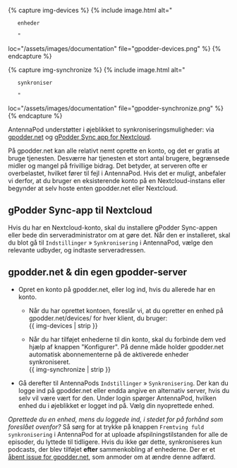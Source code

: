 {% capture img-devices %} {% include image.html alt="

       enheder

       "

loc="/assets/images/documentation" file="gpodder-devices.png" %} {% endcapture %}

{% capture img-synchronize %} {% include image.html alt="

       synkroniser

       "

loc="/assets/images/documentation" file="gpodder-synchronize.png" %} {%
endcapture %}

AntennaPod understøtter i øjeblikket to synkroniseringsmuligheder: via
[gpodder.net](https://gpodder.net/) og [gPodder Sync app for
Nextcloud](https://apps.nextcloud.com/apps/gpoddersync).

På gpodder.net kan alle relativt nemt oprette en konto, og det er gratis at bruge
tjenesten. Desværre har tjenesten et stort antal brugere, begrænsede midler og
mangel på frivillige bidrag. Det betyder, at serveren ofte er overbelastet,
hvilket fører til fejl i AntennaPod. Hvis det er muligt, anbefaler vi derfor, at
du bruger en eksisterende konto på en Nextcloud-instans eller begynder at selv
hoste enten gpodder.net eller Nextcloud.

## gPodder Sync-app til Nextcloud

Hvis du har en Nextcloud-konto, skal du installere gPodder Sync-appen eller bede
din serveradministrator om at gøre det. Når den er installeret, skal du blot gå
til `Indstillinger` » `Synkronisering` i AntennaPod, vælge den relevante
udbyder, og indtaste serveradressen.

## gpodder.net & din egen gpodder-server

- Opret en konto på gpodder.net, eller log ind, hvis du allerede har en konto.

   - Når du har oprettet kontoen, foreslår vi, at du opretter en enhed på
gpodder.net/devices/ for hver klient, du bruger:<br />{{ img-devices | strip }}

   - Når du har tilføjet enhederne til din konto, skal du forbinde dem ved hjælp af
knappen "Konfigurer". På denne måde holder gpodder.net automatisk
abonnementerne på de aktiverede enheder synkroniseret.<br />{{ img-synchronize | strip }}
- Gå derefter til AntennaPods `Indstillinger` » `Synkronisering`. Der kan du
logge ind på gpodder.net eller endda angive en alternativ server, hvis du selv
vil være vært for den. Under login spørger AntennaPod, hvilken enhed du i
øjeblikket er logget ind på. Vælg din nyoprettede enhed.

*Oprettede du en enhed, mens du loggede ind, i stedet for på forhånd som
foreslået ovenfor?* Så sørg for at trykke på knappen
`Fremtving fuld synkronisering` i AntennaPod for at uploade
afspilningstilstanden for alle de episoder, du lyttede til tidligere. Hvis du
ikke gør dette, synkroniseres kun podcasts, der blev tilføjet **efter**
sammenkobling af enhederne. Der er et [åbent issue for
gpodder.net](https://github.com/gpodder/mygpo/issues/388), som anmoder om at
ændre denne adfærd.
